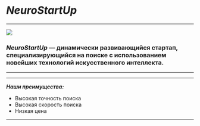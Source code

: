 # ___NeuroStartUp___
* * * * * 

![](logo.png)

### ___*NeuroStartUp*___ — динамически развивающийся стартап, специализирующийся на поиске с использованием новейших технологий искусственного интеллекта.
***
***

 ___Наши преимущества:___
* Высокая точность поиска
* Высокая скорость поиска
* Низкая цена
***

